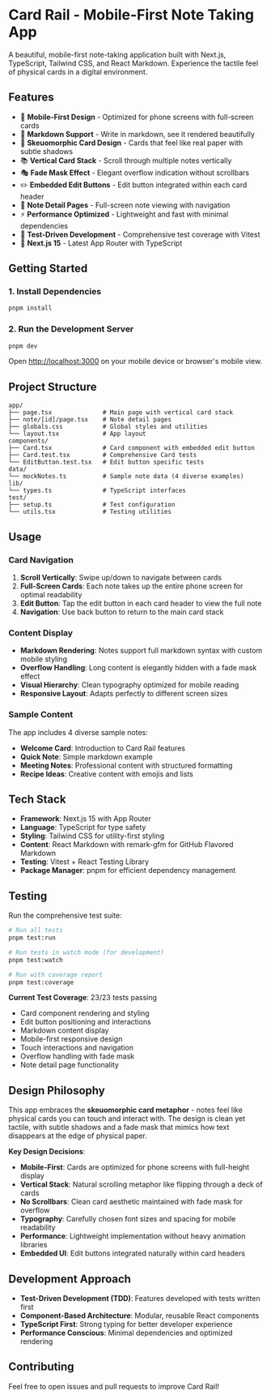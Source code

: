 # Card Rail - Mobile-First Note Taking App

A beautiful, mobile-first note-taking application built with Next.js, TypeScript, Tailwind CSS, and React Markdown. Experience the tactile feel of physical cards in a digital environment.

## Features

- 📱 **Mobile-First Design** - Optimized for phone screens with full-screen cards
- 📝 **Markdown Support** - Write in markdown, see it rendered beautifully
- 🎨 **Skeuomorphic Card Design** - Cards that feel like real paper with subtle shadows
- 📚 **Vertical Card Stack** - Scroll through multiple notes vertically
- 🎭 **Fade Mask Effect** - Elegant overflow indication without scrollbars
- ✏️ **Embedded Edit Buttons** - Edit button integrated within each card header
- 🧭 **Note Detail Pages** - Full-screen note viewing with navigation
- ⚡ **Performance Optimized** - Lightweight and fast with minimal dependencies
- 🧪 **Test-Driven Development** - Comprehensive test coverage with Vitest
- 🚀 **Next.js 15** - Latest App Router with TypeScript

## Getting Started

### 1. Install Dependencies

```bash
pnpm install
```

### 2. Run the Development Server

```bash
pnpm dev
```

Open [http://localhost:3000](http://localhost:3000) on your mobile device or browser's mobile view.

## Project Structure

```
app/
├── page.tsx              # Main page with vertical card stack
├── note/[id]/page.tsx    # Note detail pages
├── globals.css           # Global styles and utilities
└── layout.tsx            # App layout
components/
├── Card.tsx              # Card component with embedded edit button
├── Card.test.tsx         # Comprehensive Card tests
└── EditButton.test.tsx   # Edit button specific tests
data/
└── mockNotes.ts          # Sample note data (4 diverse examples)
lib/
└── types.ts              # TypeScript interfaces
test/
├── setup.ts              # Test configuration
└── utils.tsx             # Testing utilities
```

## Usage

### Card Navigation
1. **Scroll Vertically**: Swipe up/down to navigate between cards
2. **Full-Screen Cards**: Each note takes up the entire phone screen for optimal readability
3. **Edit Button**: Tap the edit button in each card header to view the full note
4. **Navigation**: Use back button to return to the main card stack

### Content Display
- **Markdown Rendering**: Notes support full markdown syntax with custom mobile styling
- **Overflow Handling**: Long content is elegantly hidden with a fade mask effect
- **Visual Hierarchy**: Clean typography optimized for mobile reading
- **Responsive Layout**: Adapts perfectly to different screen sizes

### Sample Content
The app includes 4 diverse sample notes:
- **Welcome Card**: Introduction to Card Rail features
- **Quick Note**: Simple markdown example
- **Meeting Notes**: Professional content with structured formatting
- **Recipe Ideas**: Creative content with emojis and lists

## Tech Stack

- **Framework**: Next.js 15 with App Router
- **Language**: TypeScript for type safety
- **Styling**: Tailwind CSS for utility-first styling
- **Content**: React Markdown with remark-gfm for GitHub Flavored Markdown
- **Testing**: Vitest + React Testing Library
- **Package Manager**: pnpm for efficient dependency management

## Testing

Run the comprehensive test suite:

```bash
# Run all tests
pnpm test:run

# Run tests in watch mode (for development)
pnpm test:watch

# Run with coverage report
pnpm test:coverage
```

**Current Test Coverage**: 23/23 tests passing
- Card component rendering and styling
- Edit button positioning and interactions
- Markdown content display
- Mobile-first responsive design
- Touch interactions and navigation
- Overflow handling with fade mask
- Note detail page functionality

## Design Philosophy

This app embraces the **skeuomorphic card metaphor** - notes feel like physical cards you can touch and interact with. The design is clean yet tactile, with subtle shadows and a fade mask that mimics how text disappears at the edge of physical paper.

**Key Design Decisions**:
- **Mobile-First**: Cards are optimized for phone screens with full-height display
- **Vertical Stack**: Natural scrolling metaphor like flipping through a deck of cards
- **No Scrollbars**: Clean card aesthetic maintained with fade mask for overflow
- **Typography**: Carefully chosen font sizes and spacing for mobile readability
- **Performance**: Lightweight implementation without heavy animation libraries
- **Embedded UI**: Edit buttons integrated naturally within card headers

## Development Approach

- **Test-Driven Development (TDD)**: Features developed with tests written first
- **Component-Based Architecture**: Modular, reusable React components
- **TypeScript First**: Strong typing for better developer experience
- **Performance Conscious**: Minimal dependencies and optimized rendering

## Contributing

Feel free to open issues and pull requests to improve Card Rail!
